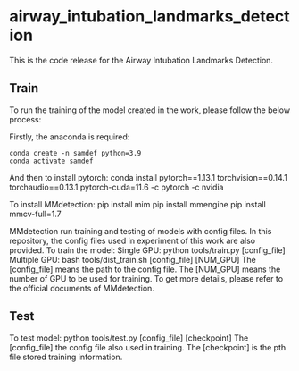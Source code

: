 # airway_intubation_landmarks_detection
  This is the code release for the Airway Intubation Landmarks Detection.

## Train 
To run the training of the model created in the work, please follow the below process:

Firstly, the anaconda is required:
```
conda create -n samdef python=3.9
conda activate samdef
```

  And then to install pytorch:
  conda install pytorch==1.13.1 torchvision==0.14.1 torchaudio==0.13.1 pytorch-cuda=11.6 -c pytorch -c nvidia

  To install MMdetection:
  pip install mim
  pip install mmengine
  pip install mmcv-full=1.7

  MMdetection run training and testing of models with config files.
  In this repository, the config files used in experiment of this work are also provided.
  To train the model:
  Single GPU: python tools/train.py [config_file] 
  Multiple GPU: bash tools/dist_train.sh [config_file]  [NUM_GPU]
  The [config_file] means the path to the config file.
  The [NUM_GPU] means the number of GPU to be used for training.
  To get more details, please refer to the official documents of MMdetection.

## Test
  To test model:
  python tools/test.py [config_file] [checkpoint]
  The [config_file] the config file also used in training.
  The [checkpoint] is the pth file stored training information.
